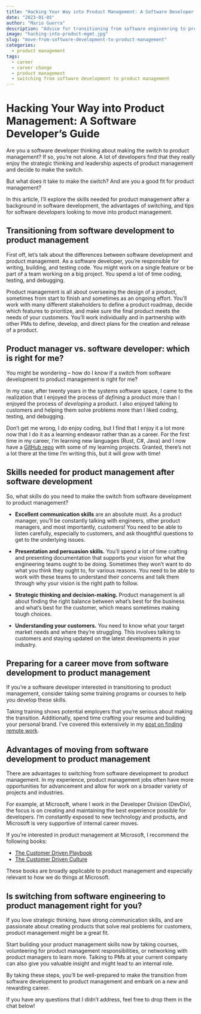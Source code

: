 ```yaml
---
title: "Hacking Your Way into Product Management: A Software Developer’s Guide"
date: "2023-01-05"
author: "Mario Guerra"
description: "Advice for transitioning from software engineering to product management."
image: "hacking-into-product-mgmt.jpg"
slug: "move-from-software-development-to-product-management"  
categories:
  - product management
tags:
  - career
  - career change
  - product management
  - switching from software development to product management
---
```


# Hacking Your Way into Product Management: A Software Developer’s Guide

Are you a software developer thinking about making the switch to product management? If so, you’re not alone. A lot of developers find that they really enjoy the strategic thinking and leadership aspects of product management and decide to make the switch.

But what does it take to make the switch? And are you a good fit for product management?

In this article, I’ll explore the skills needed for product management after a background in software development, the advantages of switching, and tips for software developers looking to move into product management.

## Transitioning from software development to product management

First off, let’s talk about the differences between software development and product management. As a software developer, you’re responsible for writing, building, and testing code. You might work on a single feature or be part of a team working on a big project. You spend a lot of time coding, testing, and debugging.

Product management is all about overseeing the design of a product, sometimes from start to finish and sometimes as an ongoing effort. You’ll work with many different stakeholders to define a product roadmap, decide which features to prioritize, and make sure the final product meets the needs of your customers. You’ll work individually and in partnership with other PMs to define, develop, and direct plans for the creation and release of a product.

## Product manager vs. software developer: which is right for me?

You might be wondering – how do I know if a switch from software development to product management is right for me?

In my case, after twenty years in the systems software space, I came to the realization that I enjoyed the process of *defining* a product more than I enjoyed the process of *developing* a product. I also enjoyed talking to customers and helping them solve problems more than I liked coding, testing, and debugging.

Don’t get me wrong, I do enjoy coding, but I find that I enjoy it a lot more now that I do it as a learning endeavor rather than as a career. For the first time in my career, I’m learning new languages (Rust, C#, Java) and I now have a [GitHub repo](https://github.com/mario-guerra) with some of my learning projects. Granted, there’s not a lot there at the time I’m writing this, but it will grow with time!

## Skills needed for product management after software development

So, what skills do you need to make the switch from software development to product management?

- **Excellent communication skills** are an absolute must. As a product manager, you’ll be constantly talking with engineers, other product managers, and most importantly, customers! You need to be able to listen carefully, especially to customers, and ask thoughtful questions to get to the underlying issues.

- **Presentation and persuasion skills.** You’ll spend a lot of time crafting and presenting documentation that supports your vision for what the engineering teams ought to be doing. Sometimes they won’t want to do what you think they ought to, for various reasons. You need to be able to work with these teams to understand their concerns and talk them through why your vision is the right path to follow.

- **Strategic thinking and decision-making.** Product management is all about finding the right balance between what’s best for the business and what’s best for the customer, which means sometimes making tough choices.

- **Understanding your customers.** You need to know what your target market needs and where they’re struggling. This involves talking to customers and staying updated on the latest developments in your industry.

## Preparing for a career move from software development to product management

If you’re a software developer interested in transitioning to product management, consider taking some training programs or courses to help you develop these skills. 

Taking training shows potential employers that you’re serious about making the transition. Additionally, spend time crafting your resume and building your personal brand. I’ve covered this extensively in my [post on finding remote work](https://marioguerra.xyz/finding-remote-work-in-the-2020s/).

## Advantages of moving from software development to product management

There are advantages to switching from software development to product management. In my experience, product management jobs often have more opportunities for advancement and allow for work on a broader variety of projects and industries.

For example, at Microsoft, where I work in the Developer Division (DevDiv), the focus is on creating and maintaining the best experience possible for developers. I’m constantly exposed to new technology and products, and Microsoft is very supportive of internal career moves.

If you’re interested in product management at Microsoft, I recommend the following books:

- [The Customer Driven Playbook](https://amzn.to/3QriCIg)  
- [The Customer Driven Culture](https://amzn.to/3ik2HP6)

These books are broadly applicable to product management and especially relevant to how we do things at Microsoft.

## Is switching from software engineering to product management right for you?

If you love strategic thinking, have strong communication skills, and are passionate about creating products that solve real problems for customers, product management might be a great fit.

Start building your product management skills now by taking courses, volunteering for product management responsibilities, or networking with product managers to learn more. Talking to PMs at your current company can also give you valuable insight and might lead to an internal role.

By taking these steps, you’ll be well-prepared to make the transition from software development to product management and embark on a new and rewarding career.

If you have any questions that I didn’t address, feel free to drop them in the chat below!

